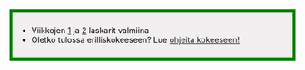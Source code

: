 <div style="color:black; border-style: solid; border-width: thick; border-color: green; padding: 10px; margin-bottom: 15px; padding: 10px; background-color: #F1EFEF;">

  <ul>
    <li>
      Viikkojen <a href='/tehtavat1'>1</a> ja <a href='/tehtavat2'>2</a> laskarit valmiina
    </li>
    <li>
      Oletko tulossa erilliskokeeseen? Lue <a href='/ohje_kokeeseen'>ohjeita kokeeseen!</a>
    </li>
  </ul>

</div>
